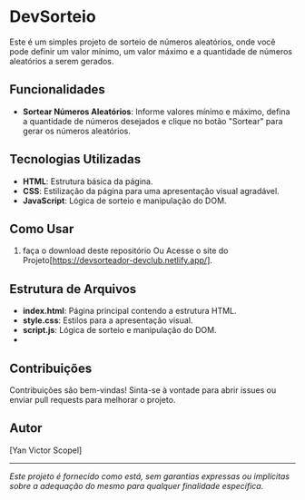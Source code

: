 # DevSorteio

Este é um simples projeto de sorteio de números aleatórios, onde você pode definir um valor mínimo, um valor máximo e a quantidade de números aleatórios a serem gerados. 

## Funcionalidades

- **Sortear Números Aleatórios**: Informe valores mínimo e máximo, defina a quantidade de números desejados e clique no botão "Sortear" para gerar os números aleatórios.

## Tecnologias Utilizadas

- **HTML**: Estrutura básica da página.
- **CSS**: Estilização da página para uma apresentação visual agradável.
- **JavaScript**: Lógica de sorteio e manipulação do DOM.

## Como Usar

1. faça o download deste repositório Ou Acesse o site do Projeto[https://devsorteador-devclub.netlify.app/].

## Estrutura de Arquivos

- **index.html**: Página principal contendo a estrutura HTML.
- **style.css**: Estilos para a apresentação visual.
- **script.js**: Lógica de sorteio e manipulação do DOM.
- 
## Contribuições

Contribuições são bem-vindas! Sinta-se à vontade para abrir issues ou enviar pull requests para melhorar o projeto.

## Autor

[Yan Victor Scopel]

---

*Este projeto é fornecido como está, sem garantias expressas ou implícitas sobre a adequação do mesmo para qualquer finalidade específica.*
